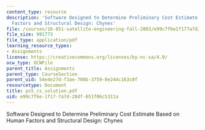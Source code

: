 ```yaml
---
content_type: resource
description: 'Software Designed to Determine Preliminary Cost Estimate Based on Human
  Factors and Structural Design: Chynes'
file: /courses/16-851-satellite-engineering-fall-2003/e99c7f6e1f177a7d28df651f06c5311a_ps5_cs_solution.pdf
file_size: 991773
file_type: application/pdf
learning_resource_types:
- Assignments
license: https://creativecommons.org/licenses/by-nc-sa/4.0/
ocw_type: OCWFile
parent_title: Assignments
parent_type: CourseSection
parent_uid: 54e4e27d-f3ae-708b-3759-0e244c163c0f
resourcetype: Document
title: ps5_cs_solution.pdf
uid: e99c7f6e-1f17-7a7d-28df-651f06c5311a
---
```

Software Designed to Determine Preliminary Cost Estimate Based on Human Factors and Structural Design: Chynes